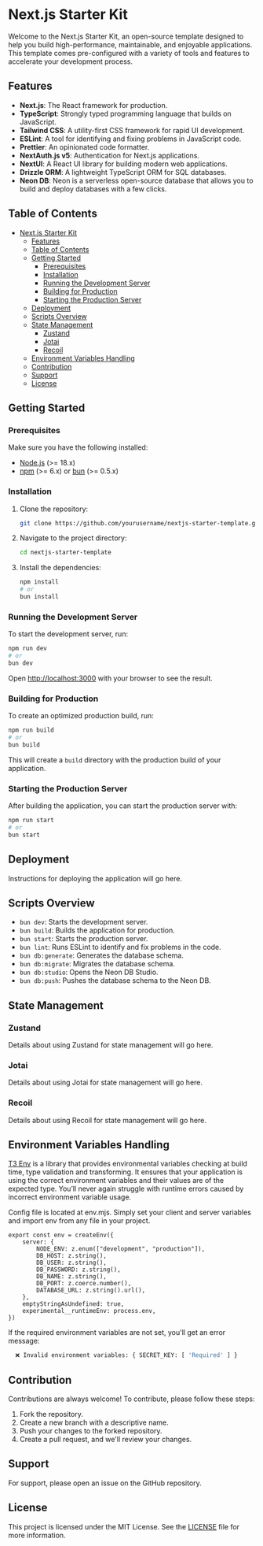 # Next.js Starter Kit

Welcome to the Next.js Starter Kit, an open-source template designed to help you build high-performance, maintainable, and enjoyable applications. This template comes pre-configured with a variety of tools and features to accelerate your development process.

## Features

- **Next.js**: The React framework for production.
- **TypeScript**: Strongly typed programming language that builds on JavaScript.
- **Tailwind CSS**: A utility-first CSS framework for rapid UI development.
- **ESLint**: A tool for identifying and fixing problems in JavaScript code.
- **Prettier**: An opinionated code formatter.
- **NextAuth.js v5**: Authentication for Next.js applications.
- **NextUI**: A React UI library for building modern web applications.
- **Drizzle ORM**: A lightweight TypeScript ORM for SQL databases.
- **Neon DB**: Neon is a serverless open-source database that allows you to build and deploy databases with a few clicks.

## Table of Contents

- [Next.js Starter Kit](#nextjs-starter-kit)
  - [Features](#features)
  - [Table of Contents](#table-of-contents)
  - [Getting Started](#getting-started)
    - [Prerequisites](#prerequisites)
    - [Installation](#installation)
    - [Running the Development Server](#running-the-development-server)
    - [Building for Production](#building-for-production)
    - [Starting the Production Server](#starting-the-production-server)
  - [Deployment](#deployment)
  - [Scripts Overview](#scripts-overview)
  - [State Management](#state-management)
    - [Zustand](#zustand)
    - [Jotai](#jotai)
    - [Recoil](#recoil)
  - [Environment Variables Handling](#environment-variables-handling)
  - [Contribution](#contribution)
  - [Support](#support)
  - [License](#license)

## Getting Started

### Prerequisites

Make sure you have the following installed:

- [Node.js](https://nodejs.org/) (>= 18.x)
- [npm](https://www.npmjs.com/) (>= 6.x) or [bun](https://bun.sh/) (>= 0.5.x)

### Installation

1. Clone the repository:

   ```bash
   git clone https://github.com/yourusername/nextjs-starter-template.git
   ```

2. Navigate to the project directory:

   ```bash
   cd nextjs-starter-template
   ```

3. Install the dependencies:

   ```bash
   npm install
   # or
   bun install
   ```

### Running the Development Server

To start the development server, run:

```bash
npm run dev
# or
bun dev
```

Open [http://localhost:3000](http://localhost:3000) with your browser to see the result.

### Building for Production

To create an optimized production build, run:

```bash
npm run build
# or
bun build
```

This will create a `build` directory with the production build of your application.

### Starting the Production Server

After building the application, you can start the production server with:

```bash
npm run start
# or
bun start
```

## Deployment

Instructions for deploying the application will go here.

## Scripts Overview

- `bun dev`: Starts the development server.
- `bun build`: Builds the application for production.
- `bun start`: Starts the production server.
- `bun lint`: Runs ESLint to identify and fix problems in the code.
- `bun db:generate`: Generates the database schema.
- `bun db:migrate`: Migrates the database schema.
- `bun db:studio`: Opens the Neon DB Studio.
- `bun db:push`: Pushes the database schema to the Neon DB.

## State Management

### Zustand

Details about using Zustand for state management will go here.

### Jotai

Details about using Jotai for state management will go here.

### Recoil

Details about using Recoil for state management will go here.

## Environment Variables Handling

[T3 Env](https://env.t3.gg/) is a library that provides environmental variables checking at build time, type validation and transforming. It ensures that your application is using the correct environment variables and their values are of the expected type. You’ll never again struggle with runtime errors caused by incorrect environment variable usage.

Config file is located at env.mjs. Simply set your client and server variables and import env from any file in your project.

```env
export const env = createEnv({
    server: {
        NODE_ENV: z.enum(["development", "production"]),
        DB_HOST: z.string(),
        DB_USER: z.string(),
        DB_PASSWORD: z.string(),
        DB_NAME: z.string(),
        DB_PORT: z.coerce.number(),
        DATABASE_URL: z.string().url(),
    },
    emptyStringAsUndefined: true,
    experimental__runtimeEnv: process.env,
})
```

If the required environment variables are not set, you'll get an error message:

```bash
  ❌ Invalid environment variables: { SECRET_KEY: [ 'Required' ] }
```

## Contribution

Contributions are always welcome! To contribute, please follow these steps:

1. Fork the repository.
2. Create a new branch with a descriptive name.
3. Push your changes to the forked repository.
4. Create a pull request, and we'll review your changes.

## Support

For support, please open an issue on the GitHub repository.

## License

This project is licensed under the MIT License. See the [LICENSE](LICENSE) file for more information.
